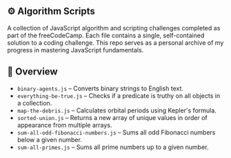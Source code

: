## ⚙️ Algorithm Scripts

A collection of JavaScript algorithm and scripting challenges completed as part of the freeCodeCamp. Each file contains a single, self-contained solution to a coding challenge. This repo serves as a personal archive of my progress in mastering JavaScript fundamentals.

## 📝 Overview

- `binary-agents.js` – Converts binary strings to English text.
- `everything-be-true.js` – Checks if a predicate is truthy on all objects in a collection.
- `map-the-debris.js` – Calculates orbital periods using Kepler's formula.
- `sorted-union.js` – Returns a new array of unique values in order of appearance from multiple arrays.
- `sum-all-odd-fibonacci-numbers.js` – Sums all odd Fibonacci numbers below a given number.
- `sum-all-primes.js` – Sums all prime numbers up to a given number.
